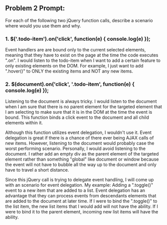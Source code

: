 ## Problem 2 Prompt:
For each of the following two jQuery function calls, describe a scenario where would you use them and why.

### 1. $('.todo-item').on('click', function(e) { console.log(e) });
  Event handlers are are bound only to the current selected elements, meaning that they have to exist on the page at the time the code executes ".on". I would listen to the todo-item when I want to add a certain feature to only existing elements on the DOM. For example, I just want to add ".hover()" to ONLY the existing items and NOT any new items.

### 2. $(document).on('click', '.todo-item', function(e) { console.log(e) });
  Listening to the document is always tricky. I would listen to the document when I am sure that there is no parent element for the targeted element that I am selecting to make sure that it is in the DOM at the time the event is bound. This function binds a click event to the document and all child elements within it.

  Although this function utilizes event delegation, I wouldn't use it. Event delegation is great if there is a chance of there ever being AJAX calls of new items. However, listening to the document would probably case the worst performing scenario. Personally, I would avoid listening to the document. I rather add an empty div as the parent element of the targeted element rather than something "global" like document or window because the event will not have to bubble all the way up to the document and only have to travel a short distance.

  Since this jQuery call is trying to delegate event handling, I will come up with an scenario for event delegation. My example: Adding a ".toggle()" event to a new item that are added to a list. Event delegation has an advantage that they can process events from descendants elements that are added to the document at later time. If I were to bind the ".toggle()" to the list item, the new list items that I would add will not have the ability. If I were to bind it to the parent element, incoming new list items will have the ability.
